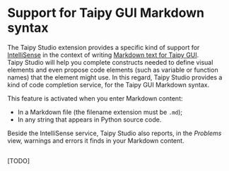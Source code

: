# Support for Taipy GUI Markdown syntax

The Taipy Studio extension provides a specific kind of support for
[IntelliSense](https://learn.microsoft.com/en-us/visualstudio/ide/using-intellisense)
in the context of writing
[Markdown text for Taipy GUI](../gui/pages.md#using-markdown).<br/>
Taipy Studio will help you complete constructs needed to define visual elements
and even propose code elements (such as variable or function names) that the
element might use. In this regard, Taipy Studio provides a kind of code
completion service, for the Taipy GUI Markdown syntax.

This feature is activated when you enter Markdown content:

- In a Markdown file (the filename extension must be `.md`);
- In any string that appears in Python source code.

Beside the IntelliSense service, Taipy Studio also reports, in the *Problems*
view, warnings and errors it finds in your Markdown content.

## 



[TODO]

